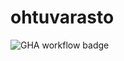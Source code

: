 # ohtuvarasto

![GHA workflow badge](https://github.com/ellapaella/ohtuvarasto/workflows/CI/badge.svg)
